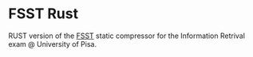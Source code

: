 # FSST Rust

RUST version of the [FSST](https://github.com/cwida/fsst) static compressor for the Information Retrival exam @ University of Pisa.